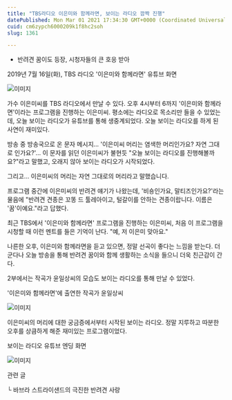 ```yaml
---
title: "TBS라디오 이은미와 함께라면, 보이는 라디오 깜짝 진행"
datePublished: Mon Mar 01 2021 17:34:30 GMT+0000 (Coordinated Universal Time)
cuid: cm6zypch6000209k1f8hc2soh
slug: 1361

---
```



- 반려견 꿈이도 등장, 시청자들의 큰 호응 받아

2019년 7월 16일(화), TBS 라디오 '이은미와 함께라면' 유튜브 화면

![이미지](https://cdn.hashnode.com/res/hashnode/image/upload/v1739246903439/de7980b9-f131-4a29-b661-7d3248d9c85a.png)

가수 이은미씨를 TBS 라디오에서 만날 수 있다. 오후 4시부터 6까지 '이은미와 함께라면'이라는 프로그램을 진행하는 이은미씨. 평소에는 라디오로 목소리만 들을 수 있었는데, 오늘 보이는 라디오가 유튜브를 통해 생중계되었다. 오늘 보이는 라디오를 하게 된 사연이 재미있다.

방송 중 방송국으로 온 문자 메시지... '이은미씨 머리는 염색한 머리인가요? 자연 그대로 인가요?'... 이 문자를 읽던 이은미씨가 불현듯 "오늘 보이는 라디오를 진행해볼까요?"라고 말했고, 오래지 않아 보이는 라디오가 시작되었다.

그리고... 이은미씨의 머리는 자연 그대로의 머리라고 말했습니다.

프로그램 중간에 이은미씨의 반려견 얘기가 나왔는데, '비숑인가요, 말티즈인가요?'라는 물음에 "반려견 견종은 꼬똥 드 툴레아이고, 털갈이를 안하는 견종이랍니다. 이름은 '꿈'이예요."라고 답했다.

최근 TBS에서 '이은미와 함께라면' 프로그램을 진행하는 이은미씨, 처음 이 프로그램을 시청할 때 이런 멘트를 들은 기억이 난다. "예, 저 이은미 맞아요."

나른한 오후, 이은미와 함께라면을 듣고 있으면, 정말 선곡이 좋다는 느낌을 받는다. 더군다나 오늘 방송을 통해 반려견 꿈이와 함께 생활하는 소식을 들으니 더욱 친근감이 간다.

2부에서는 작곡가 윤일상씨의 모습도 보이는 라디오를 통해 만날 수 있었다.

'이은미와 함께라면'에 출연한 작곡가 윤일상씨

![이미지](https://cdn.hashnode.com/res/hashnode/image/upload/v1739246905815/560917d3-0e69-4c08-9b4c-9d96ccb322c9.png)

이은미씨의 머리에 대한 궁금증에서부터 시작된 보이는 라디오. 정말 지루하고 따분한 오후를 상큼하게 해준 재미있는 프로그램이었다.

보이는 라디오 유튜브 엔딩 화면

![이미지](https://cdn.hashnode.com/res/hashnode/image/upload/v1739246908345/ffd76371-c359-491d-9760-7a7252124ab8.png)

관련 글

└ 바브라 스트라이샌드의 극진한 반려견 사랑